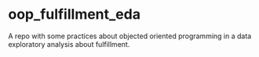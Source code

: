 # oop_fulfillment_eda
A repo with some practices about objected oriented programming in a data exploratory analysis about fulfillment.
